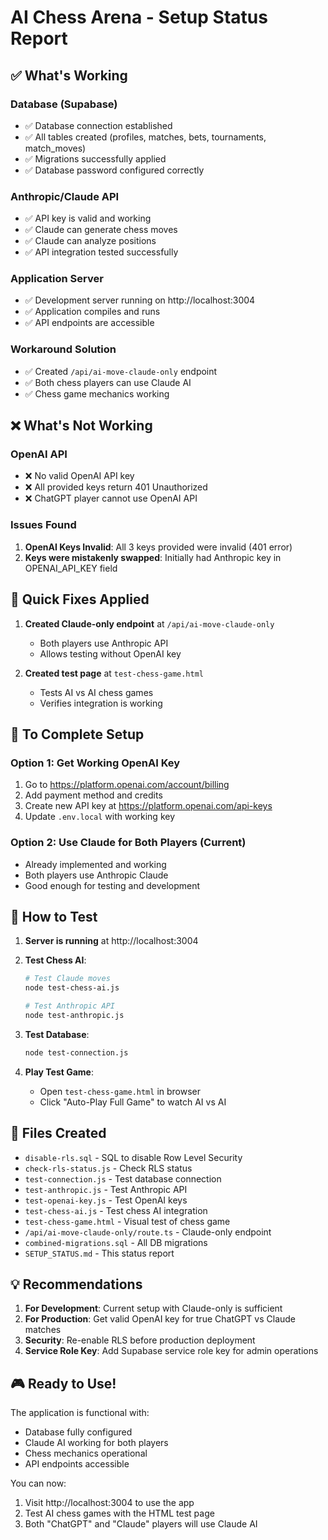 # AI Chess Arena - Setup Status Report

## ✅ What's Working

### Database (Supabase)
- ✅ Database connection established
- ✅ All tables created (profiles, matches, bets, tournaments, match_moves)
- ✅ Migrations successfully applied
- ✅ Database password configured correctly

### Anthropic/Claude API
- ✅ API key is valid and working
- ✅ Claude can generate chess moves
- ✅ Claude can analyze positions
- ✅ API integration tested successfully

### Application Server
- ✅ Development server running on http://localhost:3004
- ✅ Application compiles and runs
- ✅ API endpoints are accessible

### Workaround Solution
- ✅ Created `/api/ai-move-claude-only` endpoint
- ✅ Both chess players can use Claude AI
- ✅ Chess game mechanics working

## ❌ What's Not Working

### OpenAI API
- ❌ No valid OpenAI API key
- ❌ All provided keys return 401 Unauthorized
- ❌ ChatGPT player cannot use OpenAI API

### Issues Found
1. **OpenAI Keys Invalid**: All 3 keys provided were invalid (401 error)
2. **Keys were mistakenly swapped**: Initially had Anthropic key in OPENAI_API_KEY field

## 🔧 Quick Fixes Applied

1. **Created Claude-only endpoint** at `/api/ai-move-claude-only`
   - Both players use Anthropic API
   - Allows testing without OpenAI key

2. **Created test page** at `test-chess-game.html`
   - Tests AI vs AI chess games
   - Verifies integration is working

## 📝 To Complete Setup

### Option 1: Get Working OpenAI Key
1. Go to https://platform.openai.com/account/billing
2. Add payment method and credits
3. Create new API key at https://platform.openai.com/api-keys
4. Update `.env.local` with working key

### Option 2: Use Claude for Both Players (Current)
- Already implemented and working
- Both players use Anthropic Claude
- Good enough for testing and development

## 🚀 How to Test

1. **Server is running** at http://localhost:3004

2. **Test Chess AI**:
   ```bash
   # Test Claude moves
   node test-chess-ai.js
   
   # Test Anthropic API
   node test-anthropic.js
   ```

3. **Test Database**:
   ```bash
   node test-connection.js
   ```

4. **Play Test Game**:
   - Open `test-chess-game.html` in browser
   - Click "Auto-Play Full Game" to watch AI vs AI

## 📁 Files Created

- `disable-rls.sql` - SQL to disable Row Level Security
- `check-rls-status.js` - Check RLS status
- `test-connection.js` - Test database connection
- `test-anthropic.js` - Test Anthropic API
- `test-openai-key.js` - Test OpenAI keys
- `test-chess-ai.js` - Test chess AI integration
- `test-chess-game.html` - Visual test of chess game
- `/api/ai-move-claude-only/route.ts` - Claude-only endpoint
- `combined-migrations.sql` - All DB migrations
- `SETUP_STATUS.md` - This status report

## 💡 Recommendations

1. **For Development**: Current setup with Claude-only is sufficient
2. **For Production**: Get valid OpenAI key for true ChatGPT vs Claude matches
3. **Security**: Re-enable RLS before production deployment
4. **Service Role Key**: Add Supabase service role key for admin operations

## 🎮 Ready to Use!

The application is functional with:
- Database fully configured
- Claude AI working for both players
- Chess mechanics operational
- API endpoints accessible

You can now:
1. Visit http://localhost:3004 to use the app
2. Test AI chess games with the HTML test page
3. Both "ChatGPT" and "Claude" players will use Claude AI